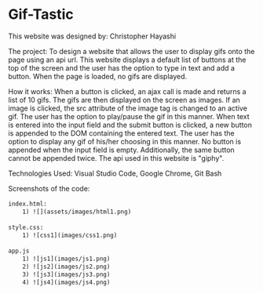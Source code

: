 # Gif-Tastic

This website was designed by: Christopher Hayashi

The project: To design a website that allows the user to display gifs onto the page using an api url. This website displays a default list of buttons at the top of the screen and the user has the option to type in text and add a button. When the page is loaded, no gifs are displayed.

How it works: When a button is clicked, an ajax call is made and returns a list of 10 gifs. The gifs are then displayed on the screen as images. If an image is clicked, the src attribute of the image tag is changed to an active gif. The user has the option to play/pause the gif in this manner. When text is entered into the input field and the submit button is clicked, a new button is appended to the DOM containing the entered text. The user has the option to display any gif of his/her choosing in this manner. No button is appended when the input field is empty. Additionally, the same button cannot be appended twice. The api used in this website is "giphy".

Technologies Used: Visual Studio Code, Google Chrome, Git Bash

Screenshots of the code:

    index.html:
        1) ![](assets/images/html1.png)
    
    style.css:
        1) ![css1](images/css1.png)

    app.js
        1) ![js1](images/js1.png)
        2) ![js2](images/js2.png)
        3) ![js3](images/js3.png)
        4) ![js4](images/js4.png)
